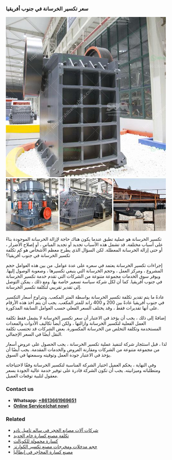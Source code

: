 <h3>سعر تكسير الخرسانة في جنوب أفريقيا</h3><img src='1701850992.jpg' alt=''><p>تكسير الخرسانة هو عملية تطبق عندما يكون هناك حاجة لإزالة الخرسانة الموجودة بناءً على أسباب مختلفة. قد تشمل هذه الأسباب تجديد أو تجديد المباني ، أو إصلاح الأضرار ، أو حتى إزالة الخرسانة المعطلة. لكن السؤال الذي يطرح معظم الأشخاص هو كم تكلفة تكسير الخرسانة في جنوب أفريقيا؟</p><p>إجراءات تكسير الخرسانة يعتمد في سعره على عدة عوامل. من بين هذه العوامل حجم المشروع ، ومركز العمل ، وحجم الخرسانة التي ينبغي تكسيرها ، وصعوبة الوصول إليها. ويوفر سوق الخدمات مجموعة متنوعة من الشركات التي تقدم خدمة تكسير الخرسانة في جنوب أفريقيا. كما أن لكل شركة سياسة تسعير خاصة بها. ومع ذلك ، يمكن التوصل إلى تقدير تقريبي لتكلفة تكسير الخرسانة.</p><p>عادةً ما يتم تقدير تكلفة تكسير الخرسانة بواسطة المتر المكعب. وتتراوح أسعار التكسير في جنوب أفريقيا عادةً بين 200 و 400 راند للمتر المكعب. يجب أن يتم أخذ هذه الأرقام على أنها تقديرات فقط ، وقد يختلف السعر الفعلي حسب العوامل السابقة المذكورة.</p><p>إضافةً إلى ذلك ، يجب أن يؤخذ في الاعتبار أن سعر تكسير الخرسانة لا يشمل فقط تكلفة العمل الفعلية لتكسير الخرسانة وازالتها ، ولكن أيضاً تكاليف الأدوات والمعدات المستخدمة وتكلفة التخلص من الخرسانة المكسورة. بعض الشركات قد تحتسب تكلفة النقل أيضًا في السعر الإجمالي.</p><p>لذا ، قبل استئجار شركة لتنفيذ عملية تكسير الخرسانة ، يجب الحصول على عروض أسعار من مجموعة متنوعة من الشركات ومقارنة العروض والخدمات المقدمة. يجب أيضًا أن يؤخذ في الاعتبار جودة العمل وتوقيته وسمعتها في السوق.</p><p>وفي النهاية ، يحكم العميل اختيار الشركة المناسبة لتكسير الخرسانة وفقًا لاحتياجاته ومتطلباته وميزانيته. يجب أن تكون الشركة قادرة على توفير خدمة عالية الجودة بسعر معقول لتلبية توقعات العميل.</p><h3>Contact us</h3><ul><li><strong>Whatsapp:&nbsp;<a href="https://wa.me/8613661969651">+8613661969651</a></strong></li><li><a href="https://swt.shibang-china.com/?git&amp;zhl&amp;سعر تكسير الخرسانة في جنوب أفريقيا"><strong>Online Service(chat now)</strong></a></li></ul><h3>Related</h3><ul><li><a href='شركات آلات مصانع الحجر في سالم تاميل نادو.md'>شركات آلات مصانع الحجر في سالم تاميل نادو</a></li><li><a href='تكلفة مصنع كسارة خام الحديد.md'>تكلفة مصنع كسارة خام الحديد</a></li><li><a href='كسارة محمولة للكوبالت.md'>كسارة محمولة للكوبالت</a></li><li><a href='حجم مدخلات ومخرجات مصنع تكسير الكوارتز.md'>حجم مدخلات ومخرجات مصنع تكسير الكوارتز</a></li><li><a href='مصنع كسارة المحاجر في إيطاليا.md'>مصنع كسارة المحاجر في إيطاليا</a></li></ul>